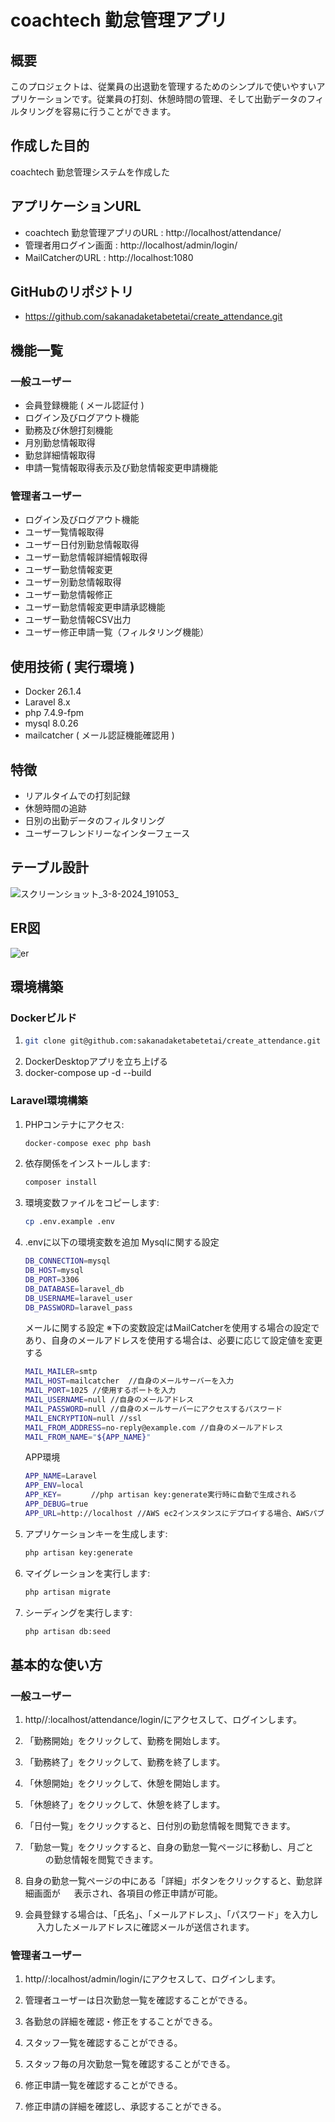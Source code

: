 # coachtech 勤怠管理アプリ

## 概要

このプロジェクトは、従業員の出退勤を管理するためのシンプルで使いやすいアプリケーションです。従業員の打刻、休憩時間の管理、そして出勤データのフィルタリングを容易に行うことができます。

## 作成した目的
coachtech 勤怠管理システムを作成した

## アプリケーションURL
- coachtech 勤怠管理アプリのURL : http://localhost/attendance/
- 管理者用ログイン画面 : http://localhost/admin/login/
- MailCatcherのURL : http://localhost:1080

## GitHubのリポジトリ
- https://github.com/sakanadaketabetetai/create_attendance.git

## 機能一覧
### 一般ユーザー
- 会員登録機能 ( メール認証付 )
- ログイン及びログアウト機能
- 勤務及び休憩打刻機能
- 月別勤怠情報取得
- 勤怠詳細情報取得
- 申請一覧情報取得表示及び勤怠情報変更申請機能

### 管理者ユーザー
- ログイン及びログアウト機能
- ユーザ一覧情報取得
- ユーザー日付別勤怠情報取得
- ユーザー勤怠情報詳細情報取得
- ユーザー勤怠情報変更
- ユーザー別勤怠情報取得
- ユーザー勤怠情報修正
- ユーザー勤怠情報変更申請承認機能
- ユーザー勤怠情報CSV出力
- ユーザー修正申請一覧（フィルタリング機能）

## 使用技術 ( 実行環境 )
- Docker 26.1.4
- Laravel 8.x
- php 7.4.9-fpm
- mysql 8.0.26
- mailcatcher ( メール認証機能確認用 )

## 特徴
- リアルタイムでの打刻記録
- 休憩時間の追跡
- 日別の出勤データのフィルタリング
- ユーザーフレンドリーなインターフェース

## テーブル設計
![スクリーンショット_3-8-2024_191053_](https://github.com/user-attachments/assets/d9e379aa-1519-40ec-9827-9dad83b0172b)

## ER図
![er](https://github.com/user-attachments/assets/69e8d0a2-b269-45a4-93b0-349661ff5e3c)

## 環境構築

### Dockerビルド

1. ```bash 
   git clone git@github.com:sakanadaketabetetai/create_attendance.git
   ```
2. DockerDesktopアプリを立ち上げる
3. docker-compose up -d --build


### Laravel環境構築

1. PHPコンテナにアクセス:
    ```bash
    docker-compose exec php bash
    ```
2. 依存関係をインストールします:
    ```bash
    composer install
    ```
3. 環境変数ファイルをコピーします:
    ```bash
    cp .env.example .env
    ```
4. .envに以下の環境変数を追加
    Mysqlに関する設定
    ```bash
    DB_CONNECTION=mysql
    DB_HOST=mysql
    DB_PORT=3306
    DB_DATABASE=laravel_db
    DB_USERNAME=laravel_user
    DB_PASSWORD=laravel_pass
    ```
    メールに関する設定
    ※下の変数設定はMailCatcherを使用する場合の設定であり、自身のメールアドレスを使用する場合は、必要に応じて設定値を変更する
    ```bash
    MAIL_MAILER=smtp
    MAIL_HOST=mailcatcher  //自身のメールサーバーを入力 
    MAIL_PORT=1025 //使用するポートを入力
    MAIL_USERNAME=null //自身のメールアドレス
    MAIL_PASSWORD=null //自身のメールサーバーにアクセスするパスワード
    MAIL_ENCRYPTION=null //ssl
    MAIL_FROM_ADDRESS=no-reply@example.com //自身のメールアドレス
    MAIL_FROM_NAME="${APP_NAME}"
    ```
    APP環境
    ```bash
    APP_NAME=Laravel
    APP_ENV=local
    APP_KEY=　     //php artisan key:generate実行時に自動で生成される
    APP_DEBUG=true
    APP_URL=http://localhost //AWS ec2インスタンスにデプロイする場合、AWSパブリックIPv4アドレスを入力
    ```
    
5. アプリケーションキーを生成します:
    ```bash
    php artisan key:generate
    ```
6. マイグレーションを実行します:
    ```bash
    php artisan migrate
    ```
7. シーディングを実行します:
    ```bash
    php artisan db:seed
    ```


## 基本的な使い方

### 一般ユーザー
1. http//:localhost/attendance/login/にアクセスして、ログインします。

2. 「勤務開始」をクリックして、勤務を開始します。

3. 「勤務終了」をクリックして、勤務を終了します。

4. 「休憩開始」をクリックして、休憩を開始します。

5. 「休憩終了」をクリックして、休憩を終了します。

6. 「日付一覧」をクリックすると、日付別の勤怠情報を閲覧できます。

7. 「勤怠一覧」をクリックすると、自身の勤怠一覧ページに移動し、月ごと
　　 の勤怠情報を閲覧できます。

8. 自身の勤怠一覧ページの中にある「詳細」ボタンをクリックすると、勤怠詳細画面が
　 表示され、各項目の修正申請が可能。

8.  会員登録する場合は、「氏名」、「メールアドレス」、「パスワード」を入力し
　  入力したメールアドレスに確認メールが送信されます。

### 管理者ユーザー
1. http//:localhost/admin/login/にアクセスして、ログインします。

2. 管理者ユーザーは日次勤怠一覧を確認することができる。

3. 各勤怠の詳細を確認・修正をすることができる。

4. スタッフ一覧を確認することができる。

5. スタッフ毎の月次勤怠一覧を確認することができる。

6. 修正申請一覧を確認することができる。

7. 修正申請の詳細を確認し、承認することができる。
